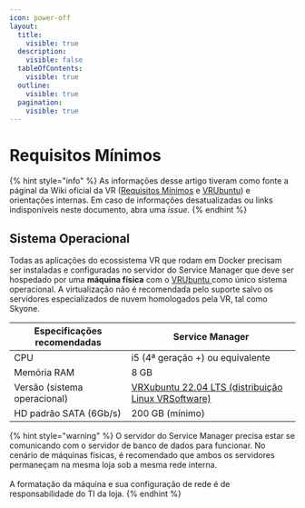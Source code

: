 ```yaml
---
icon: power-off
layout:
  title:
    visible: true
  description:
    visible: false
  tableOfContents:
    visible: true
  outline:
    visible: true
  pagination:
    visible: true
---
```


# Requisitos Mínimos

{% hint style="info" %}
As informações desse artigo tiveram como fonte a páginal da Wiki oficial da VR ([Requisitos Mínimos](https://wiki.vrsoft.com.br/wiki/index.php/Requisitos\_M%C3%ADnimos) e [VRUbuntu](https://wiki.vrsoft.com.br/wiki/index.php/VRUbuntu\_Instalacao)) e orientações internas. Em caso de informações desatualizadas ou links indisponíveis neste documento, abra uma _issue_.
{% endhint %}

## Sistema Operacional

Todas as aplicações do ecossistema VR que rodam em Docker precisam ser instaladas e configuradas no servidor do Service Manager que deve ser hospedado por uma **máquina física** com o [VRUbuntu ](https://wiki.vrsoft.com.br/wiki/index.php/VRUbuntu\_Instalacao)como único sistema operacional. A virtualização não é recomendada pelo suporte salvo os servidores especializados de nuvem homologados pela VR, tal como Skyone.

| Especificações recomendadas  | Service Manager                                                                                                                                    |
| ---------------------------- | -------------------------------------------------------------------------------------------------------------------------------------------------- |
| CPU                          | i5 (4ª geração +) ou equivalente                                                                                                                   |
| Memória RAM                  | 8 GB                                                                                                                                               |
| Versão (sistema operacional) | [VRXubuntu 22.04 LTS (distribuição Linux VRSoftware)](https://storage.googleapis.com/linux-pdv/gbardini/util/sm/vrxubuntu-22.04-desktop-amd64.iso) |
| HD padrão SATA (6Gb/s)       | 200 GB (mínimo)                                                                                                                                    |

{% hint style="warning" %}
O servidor do Service Manager precisa estar se comunicando com o servidor de banco de dados para funcionar.  No cenário de máquinas físicas, é recomendado que ambos os servidores permaneçam na mesma loja sob a mesma rede interna. \
&#x20;\
A formatação da máquina e sua configuração de rede é de responsabilidade do TI da loja.
{% endhint %}
